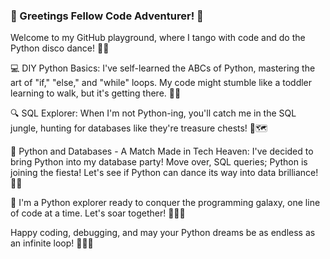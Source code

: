 ### 🎉 Greetings Fellow Code Adventurer! 🚀

Welcome to my GitHub playground, where I tango with code and do the Python disco dance! 🐍✨

💻 DIY Python Basics:
I've self-learned the ABCs of Python, mastering the art of "if," "else," and "while" loops.  My code might stumble like a toddler learning to walk, but it's getting there. 🚶‍♂️

🔍 SQL Explorer:
When I'm not Python-ing, you'll catch me in the SQL jungle, hunting for databases like they're treasure chests! 💎🗺️

🐍 Python and Databases - A Match Made in Tech Heaven:
I've decided to bring Python into my database party! Move over, SQL queries; Python is joining the fiesta! Let's see if Python can dance its way into data brilliance! 💃🕺

🚀 I'm a Python explorer ready to conquer the programming galaxy, one line of code at a time. Let's soar together! 🌌🐍✨

Happy coding, debugging, and may your Python dreams be as endless as an infinite loop! 🚀🐍✨
